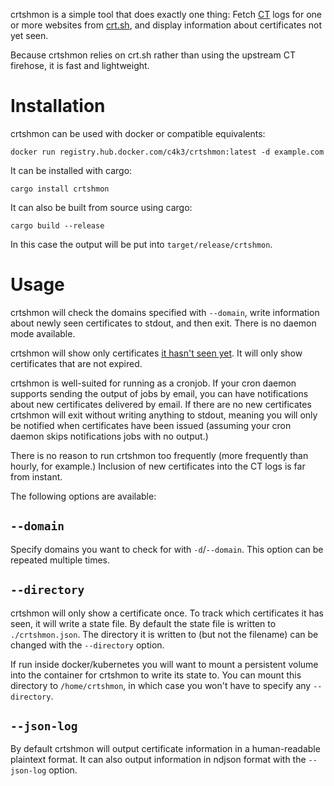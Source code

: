 crtshmon is a simple tool that does exactly one thing: Fetch
[CT](https://en.wikipedia.org/wiki/Certificate_Transparency) logs for one or
more websites from [crt.sh](https://crt.sh/), and display information about
certificates not yet seen.

Because crtshmon relies on crt.sh rather than using the upstream CT firehose,
it is fast and lightweight.

# Installation

crtshmon can be used with docker or compatible equivalents:
```
docker run registry.hub.docker.com/c4k3/crtshmon:latest -d example.com
```
It can be installed with cargo:
```
cargo install crtshmon
```
It can also be built from source using cargo:
```
cargo build --release
```
In this case the output will be put into `target/release/crtshmon`.

# Usage

crtshmon will check the domains specified with `--domain`, write information
about newly seen certificates to stdout, and then exit. There is no daemon mode
available.

crtshmon will show only certificates [it hasn't seen yet](#--directory). It
will only show certificates that are not expired.

crtshmon is well-suited for running as a cronjob. If your cron daemon supports
sending the output of jobs by email, you can have notifications about new
certificates delivered by email. If there are no new certificates crtshmon will
exit without writing anything to stdout, meaning you will only be notified when
certificates have been issued (assuming your cron daemon skips notifications
jobs with no output.)

There is no reason to run crtshmon too frequently (more frequently than hourly,
for example.) Inclusion of new certificates into the CT logs is far from
instant.

The following options are available:

## `--domain`

Specify domains you want to check for with `-d`/`--domain`. This option can be repeated multiple times.

## `--directory`

crtshmon will only show a certificate once. To track which certificates it has
seen, it will write a state file. By default the state file is written to
`./crtshmon.json`. The directory it is written to (but not the filename) can be
changed with the `--directory` option.

If run inside docker/kubernetes you will want to mount a persistent volume into
the container for crtshmon to write its state to. You can mount this directory
to `/home/crtshmon`, in which case you won't have to specify any `--directory`.

## `--json-log`

By default crtshmon will output certificate information in a human-readable
plaintext format. It can also output information in ndjson format with the
`--json-log` option.

